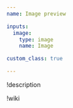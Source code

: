 ```yaml
---
name: Image preview

inputs:
  image:
    type: image
    name: Image

custom_class: true

---
```


!description


!wiki
